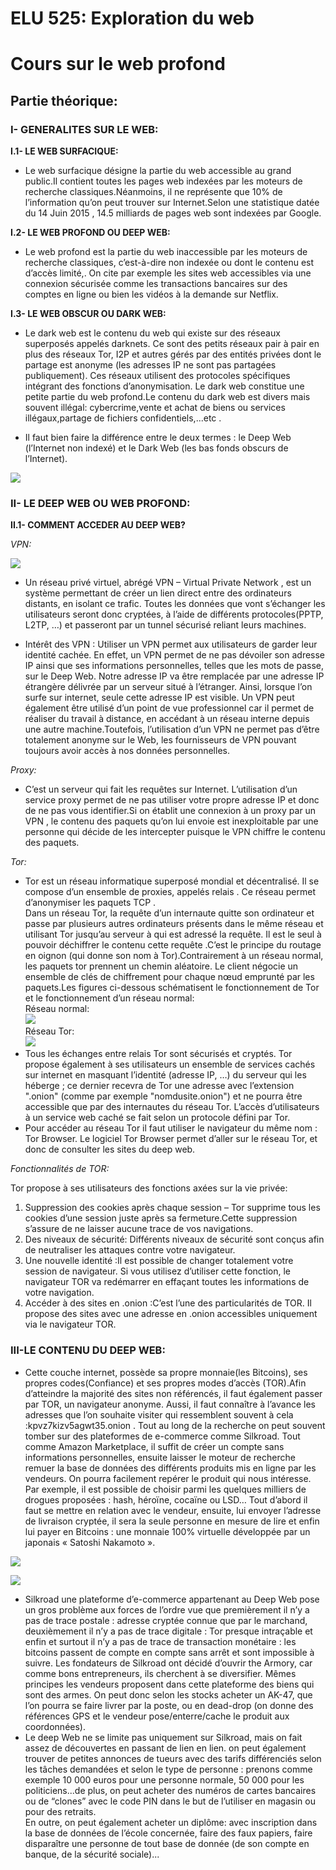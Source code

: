 # ELU 525: Exploration du web

# Cours sur le web profond

## Partie théorique:

### I- GENERALITES SUR LE WEB:
**I.1- LE WEB SURFACIQUE:**
* Le web surfacique désigne la partie du web accessible au grand public.Il contient toutes les pages web indexées par les moteurs de recherche classiques.Néanmoins, il ne représente que 10% de l’information qu’on peut trouver sur Internet.Selon une statistique datée du 14 Juin 2015 , 14.5 milliards de pages web sont indexées par Google.

**I.2- LE WEB PROFOND OU DEEP WEB:**
* Le web profond est la partie du web inaccessible par les moteurs de recherche classiques, c’est-à-dire non indexée ou dont le contenu est d’accès limité,. On cite par exemple les sites web accessibles via une connexion sécurisée comme les transactions bancaires sur des comptes en ligne ou bien les vidéos à la demande sur Netflix.

**I.3- LE WEB OBSCUR OU DARK WEB:**
* Le dark web est le contenu du web qui existe sur des réseaux superposés appelés  darknets. Ce sont des petits réseaux pair à pair en plus des réseaux Tor, I2P et autres gérés par des entités privées dont le partage est anonyme (les adresses IP ne sont pas partagées publiquement). Ces réseaux utilisent des protocoles spécifiques intégrant des fonctions d’anonymisation. Le dark web constitue une petite partie du web profond.Le contenu du dark web est divers mais souvent illégal: cybercrime,vente et achat de biens ou services illégaux,partage de fichiers confidentiels,...etc .
  
* Il faut bien faire la différence entre le deux termes : le Deep Web (l’Internet non indexé) et le Dark Web (les bas fonds obscurs de l’Internet).
  
![](https://www.undernews.fr/wp-content/uploads/2015/04/deep-web-wiki.jpg)
### II- LE DEEP WEB OU WEB PROFOND:
**II.1-  COMMENT ACCEDER AU DEEP WEB?**  

*VPN:*  

![](https://upload.wikimedia.org/wikipedia/commons/0/0f/VPN_site-to-site.jpg)  
* Un réseau privé virtuel, abrégé VPN – Virtual Private Network , est un système permettant de créer un lien direct entre des ordinateurs distants, en isolant ce trafic. Toutes les données que vont s’échanger les utilisateurs seront donc cryptées, à l’aide de différents protocoles(PPTP, L2TP, …) et passeront par un tunnel sécurisé reliant leurs machines.

 * Intérêt des VPN : Utiliser un VPN permet aux utilisateurs de garder leur identité cachée. En effet, un VPN permet de ne pas dévoiler son adresse IP ainsi que ses informations personnelles, telles que les mots de passe, sur le Deep Web. Notre adresse IP va être remplacée par une adresse IP étrangère délivrée par un serveur situé à l’étranger. Ainsi, lorsque l’on surfe sur internet, seule cette adresse IP est visible. Un VPN peut également être utilisé d’un point de vue professionnel car il permet de réaliser du travail à distance, en accédant à un réseau interne depuis une autre machine.Toutefois, l’utilisation d’un VPN ne permet pas d’être totalement anonyme sur le Web, les fournisseurs de VPN pouvant toujours avoir accès à nos données personnelles.

*Proxy:*  

*	C’est un serveur qui fait les requêtes sur Internet. L’utilisation d’un service proxy permet de ne pas utiliser votre propre adresse IP et donc de ne pas vous identifier.Si on établit une connexion à un proxy par un VPN , le contenu des  paquets qu’on lui envoie est inexploitable par une personne qui décide de les intercepter puisque le VPN chiffre le contenu des paquets.  

*Tor:*
* Tor est un réseau informatique superposé mondial et décentralisé. Il se compose d’un ensemble de proxies, appelés relais . Ce réseau permet d’anonymiser les paquets TCP .  
Dans un réseau Tor, la requête d’un internaute quitte son ordinateur et passe par plusieurs autres ordinateurs présents dans le même réseau et utilisant Tor jusqu’au serveur à qui est adressé la requête. Il est le seul à pouvoir déchiffrer le contenu cette requête .C’est le principe du routage en oignon (qui donne son nom à Tor).Contrairement à un réseau normal, les paquets tor prennent un chemin aléatoire. Le client négocie un ensemble de clés de chiffrement pour chaque nœud emprunté par les paquets.Les figures ci-dessous schématisent le fonctionnement de Tor et le fonctionnement d’un réseau normal:  
Réseau normal:  
![](https://www.supinfo.com/articles/resources/171562/3109/3.png)  
Réseau Tor:  
![](https://www.supinfo.com/articles/resources/171562/3109/4.png)  
* Tous les échanges entre relais Tor  sont sécurisés et cryptés. Tor propose également à ses utilisateurs un ensemble de services cachés sur internet en masquant l’identité (adresse IP, …) du serveur qui les héberge ; ce dernier recevra de Tor une adresse avec l’extension ".onion" (comme par exemple "nomdusite.onion") et ne pourra être accessible que par des internautes du réseau Tor. L’accès d’utilisateurs à un service web caché se fait selon un protocole défini par Tor. 
* Pour accéder au réseau Tor il faut utiliser le navigateur du même nom : Tor Browser. Le logiciel Tor Browser permet d’aller sur le réseau Tor, et donc de consulter les sites du deep web.  

*Fonctionnalités de TOR:*  

Tor propose à ses utilisateurs des fonctions axées sur la vie privée:  

1. Suppression des cookies après chaque session – Tor supprime tous  les cookies d’une session juste après sa fermeture.Cette suppression s’assure de ne laisser aucune trace de vos navigations.  
2. Des niveaux de sécurité: Différents  niveaux de sécurité sont conçus afin de  neutraliser les attaques contre votre navigateur.  
3. Une nouvelle identité :Il est possible de changer totalement votre session de navigateur. Si vous utilisez d’utiliser cette fonction, le navigateur TOR va redémarrer en effaçant toutes les informations de votre navigation.  
4. Accéder à des sites en .onion :C’est l’une des particularités de TOR. Il propose des sites avec une adresse en .onion accessibles uniquement via le navigateur TOR. 

### III-LE CONTENU DU DEEP WEB:  

* Cette couche internet, possède sa propre monnaie(les Bitcoins), ses propres codes(Confiance) et ses propres modes d’accès (TOR).Afin d’atteindre la majorité des sites non référencés, il faut également passer par TOR, un navigateur anonyme. Aussi, il faut connaître à l’avance les adresses que l’on souhaite visiter qui ressemblent souvent à cela :kpvz7kizv5agwt35.onion .
Tout au long de la recherche on peut souvent tomber sur des plateformes de e-commerce comme Silkroad.
Tout comme Amazon Marketplace, il suffit de créer un compte sans informations personnelles, ensuite laisser le moteur de recherche remuer la base de données des différents produits mis en ligne par les vendeurs. On pourra facilement repérer le produit qui nous intéresse.
Par exemple, il est possible de choisir parmi les quelques milliers de drogues proposées : hash, héroïne, cocaïne ou LSD… Tout d’abord il faut se mettre en relation avec le vendeur, ensuite, lui envoyer l’adresse de livraison cryptée, il sera la seule personne en mesure de lire et enfin lui payer en Bitcoins : une monnaie 100% virtuelle développée par un japonais « Satoshi Nakamoto ».  


![](https://upload.wikimedia.org/wikipedia/en/4/42/Silk_Road_Marketplace_Item_Screen.jpg)  

![](http://www.thehiddenwiki.net/wp-content/uploads/2013/05/silk-road.jpg)  

* Silkroad une plateforme d’e-commerce appartenant au Deep Web pose un gros problème aux forces de l’ordre vue que premièrement il n’y a pas de trace postale : adresse cryptée connue que par le marchand, deuxièmement il n’y a pas de trace digitale : Tor presque intraçable et enfin et surtout il n’y a pas de trace de transaction monétaire : les bitcoins passent de compte en compte sans arrêt et sont impossible à suivre.
Les fondateurs de Silkroad ont décidé d’ouvrir the Armory, car comme bons entrepreneurs, ils cherchent à se diversifier. Mêmes principes les vendeurs proposent dans cette plateforme des biens qui sont des armes.
On peut donc selon les stocks acheter un AK-47, que l’on pourra se faire livrer par la poste, ou en dead-drop (on donne des références GPS et le vendeur pose/enterre/cache le produit aux coordonnées).  
* Le deep Web ne se limite pas uniquement sur Silkroad, mais on fait assez de découvertes en passant de lien en lien.
on peut également trouver de petites annonces de tueurs  avec des tarifs différenciés selon les tâches demandées et selon le type de personne : prenons comme exemple 10 000 euros pour une personne normale, 50 000 pour les politiciens...de plus, on peut acheter des numéros de cartes bancaires ou de “clones” avec le code PIN  dans le but de l’utiliser en magasin ou pour des retraits.  
En outre, on peut également acheter un diplôme: avec inscription dans la base de données de l’école concernée, faire des faux papiers, faire disparaître une personne de tout base de donnée (de son compte en banque, de la sécurité sociale)... 


